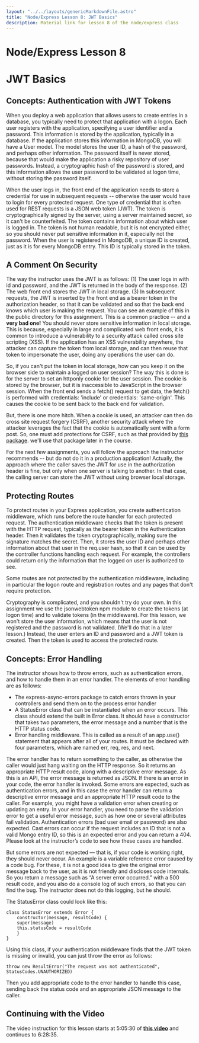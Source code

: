 ```yaml
---
layout: "../../layouts/genericMarkdownFile.astro"
title: "Node/Express Lesson 8: JWT Basics"
description: Material link for lesson 8 of the node/express class
---
```


# Node/Express Lesson 8

# JWT Basics

## Concepts: Authentication with JWT Tokens

When you deploy a web application that allows users to create entries in a database, you typically need to protect that application with a logon. Each user registers with the application, specifying a user identifier and a password. This information is stored by the application, typically in a database. If the application stores this information in MongoDB, you will have a User model. The model stores the user ID, a hash of the password, and perhaps other information. The password itself is never stored, because that would make the application a risky repository of user passwords. Instead, a cryptographic hash of the password is stored, and this information allows the user password to be validated at logon time, without storing the password itself.

When the user logs in, the front end of the application needs to store a credential for use in subsequent requests -- otherwise the user would have to login for every protected request. One type of credential that is often used for REST requests is a JSON web token (JWT). The token is cryptographically signed by the server, using a server maintained secret, so it can't be counterfeited. The token contains information about which user is logged in. The token is not human readable, but it is not encrypted either, so you should never put sensitive information in it, especially not the password. When the user is registered in MongoDB, a unique ID is created, just as it is for every MongoDB entry. This ID is typically stored in the token.

## A Comment On Security

The way the instructor uses the JWT is as follows: (1) The user logs in with id and password, and the JWT is returned in the body of the response. (2) The web front end stores the JWT in local storage. (3) In subsequent requests, the JWT is inserted by the front end as a bearer token in the authorization header, so that it can be validated and so that the back end knows which user is making the request. You can see an example of this in the public directory for this assignment. This is a common practice -- and a **very bad one!** You should never store sensitive information in local storage. This is because, especially in large and complicated web front ends, it is common to introduce a vulnerability to a security attack called cross site scripting (XSS). If the application has an XSS vulnerability anywhere, the attacker can capture the token from local storage, and can then reuse that token to impersonate the user, doing any operations the user can do.

So, if you can't put the token in local storage, how can you keep it on the browser side to maintain a logged on user session? The way this is done is for the server to set an httponly cookie for the user session. The cookie is stored by the browser, but it is inaccessible to JavaScript in the browser session. When the front end sends a fetch() request to get data, the fetch() is performed with credentials: 'include' or credentials: 'same-origin'. This causes the cookie to be sent back to the back end for validation.

But, there is one more hitch. When a cookie is used, an attacker can then do cross site request forgery (CSRF), another security attack where the attacker leverages the fact that the cookie is automatically sent with a form post. So, one must add protections for CSRF, such as that provided by [this package](https://www.npmjs.com/package/host-csrf). we'll use that package later in the course.

For the next few assignments, you will follow the approach the instructor recommends -- but do not do it in a production application! Actually, the approach where the caller saves the JWT for use in the authorization header is fine, but only when one server is talking to another. In that case, the calling server can store the JWT without using browser local storage.

## Protecting Routes

To protect routes in your Express application, you create authentication middleware, which runs before the route handler for each protected request. The authentication middleware checks that the token is present with the HTTP request, typically as the bearer token in the Authentication header. Then it validates the token cryptographically, making sure the signature matches the secret. Then, it stores the user ID and perhaps other information about that user in the req.user hash, so that it can be used by the controller functions handling each request. For example, the controllers could return only the information that the logged on user is authorized to see.

Some routes are not protected by the authentication middleware, including in particular the logon route and registration routes and any pages that don't require protection.

Cryptography is complicated, and you shouldn't try do your own. In this assignment we use the jsonwebtoken npm module to create the tokens (at logon time) and to validate tokens (in the middleware). For this lesson, we won't store the user information, which means that the user is not registered and the password is not validated. (We'll do that in a later lesson.) Instead, the user enters an ID and password and a JWT token is created. Then the token is used to access the protected route.

## Concepts: Error Handling

The instructor shows how to throw errors, such as authentication errors, and how to handle them in an error handler. The elements of error handling are as follows:

- The express-async-errors package to catch errors thrown in your controllers and send them on to the process error handler
- A StatusError class that can be instantiated when an error occurs. This class should extend the built in Error class. It should have a constructor that takes two parameters, the error message and a number that is the HTTP status code.
- Error handling middleware. This is called as a result of an app.use() statement that appears after all of your routes. It must be declared with four parameters, which are named err, req, res, and next.

The error handler has to return something to the caller, as otherwise the caller would just hang waiting on the HTTP response. So it returns an appropriate HTTP result code, along with a descriptive error message. As this is an API, the error message is returned as JSON. If there is an error in your code, the error handler is invoked. Some errors are expected, such as authentication errors, and in this case the error handler can return a descriptive errror message and an appropriate HTTP result code to the caller. For example, you might have a validation error when creating or updating an entry. In your error handler, you need to parse the validation error to get a useful error message, such as how one or several attributes fail validation. Authentication errors (bad user email or password) are also expected. Cast errors can occur if the request includes an ID that is not a valid Mongo entry ID, so this is an expected error and you can return a 404. Please look at the instructor’s code to see how these cases are handled.

But some errors are not expected — that is, if your code is working right, they should never occur. An example is a variable reference error caused by a code bug. For these, it is not a good idea to give the original error message back to the user, as it is not friendly and discloses code internals. So you return a message such as “A server error occurred.” with a 500 result code, and you also do a console log of such errors, so that you can find the bug. The instructor does not do this logging, but he should.

The StatusError class could look like this:

```
class StatusError extends Error {
    constructor(message, resultCode) {
    super(message)
    this.statusCode = resultCode
    }
}
```

Using this class, if your authentication middleware finds that the JWT token is missing or invalid, you can just throw the error as follows:

```
throw new ResultError("The request was not authenticated", StatusCodes.UNAUTHORIZED)
```

Then you add appropriate code to the error handler to handle this case, sending back the status code and an appropriate JSON message to the caller.

## Continuing with the Video

The video instruction for this lesson starts at 5:05:30 of **[this video](https://www.youtube.com/watch?v=rltfdjcXjmk&t=23313s)** and continues to 6:28:35.
